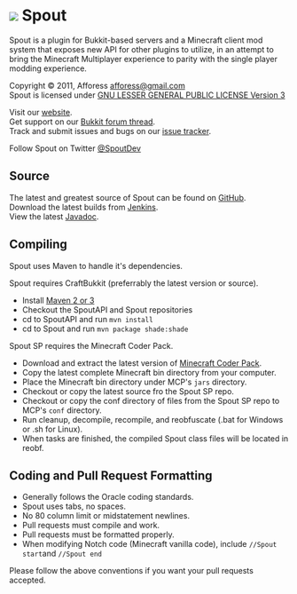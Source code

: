 [![][Project Logo]][Website]
Spout
=====
Spout is a plugin for Bukkit-based servers and a Minecraft client mod system that exposes new API for other plugins to utilize, in an attempt to bring the Minecraft Multiplayer experience to parity with the single player modding experience.


Copyright &copy; 2011, Afforess <afforess@gmail.com>  
Spout is licensed under [GNU LESSER GENERAL PUBLIC LICENSE Version 3][License]

Visit our [website][Website].  
Get support on our [Bukkit forum thread][Forum].  
Track and submit issues and bugs on our [issue tracker][Issues].

Follow Spout on Twitter [@SpoutDev][Twitter]

Source
------
The latest and greatest source of Spout can be found on [GitHub].  
Download the latest builds from [Jenkins].  
View the latest [Javadoc].

Compiling
---------
Spout uses Maven to handle it's dependencies.

Spout requires CraftBukkit (preferrably the latest version or source).  
* Install [Maven 2 or 3](http://maven.apache.org/download.html)  
* Checkout the SpoutAPI and Spout repositories  
* cd to SpoutAPI and run `mvn install`  
* cd to Spout and run `mvn package shade:shade`  

Spout SP requires the Minecraft Coder Pack.  
* Download and extract the latest version of [Minecraft Coder Pack][MCP].  
* Copy the latest complete Minecraft bin directory from your computer.  
* Place the Minecraft bin directory under MCP's `jars` directory.  
* Checkout or copy the latest source fro the Spout SP repo.  
* Checkout or copy the conf directory of files from the Spout SP repo to MCP's `conf` directory.  
* Run cleanup, decompile, recompile, and reobfuscate (.bat for Windows or .sh for Linux).  
* When tasks are finished, the compiled Spout class files will be located in reobf.

Coding and Pull Request Formatting
----------------------------------
* Generally follows the Oracle coding standards.
* Spout uses tabs, no spaces.
* No 80 column limit or midstatement newlines.
* Pull requests must compile and work.
* Pull requests must be formatted properly.
* When modifying Notch code (Minecraft vanilla code), include `//Spout start`and `//Spout end`

Please follow the above conventions if you want your pull requests accepted.

[Project Logo]: http://assets.craftfire.com/img/logo/spout_327x150.png
[License]: http://www.gnu.org/licenses/lgpl.html
[Website]: http://getspout.org
[Forum]: http://bit.ly/getspout
[GitHub]: https://github.com/SpoutDev/Spout
[Javadoc]: http://jd.getspout.org/
[Jenkins]: http://ci.craftfire.com/view/SpoutDev
[MCP]: http://mcp.ocean-labs.de/index.php/MCP_Releases
[Issues]: https://github.com/SpoutDev/Spout/issues
[Twitter]: http://twitter.com/SpoutDev
